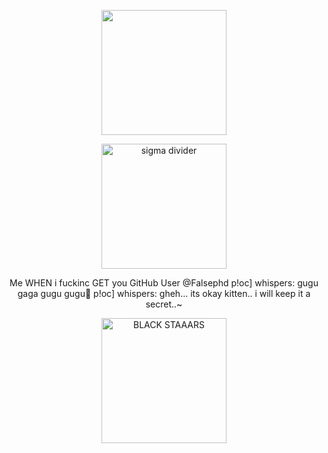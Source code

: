 <p align="center">
    <img width="200" src="https://i.imgur.com/nnCSoKs.png"ac poppyyypetals on twt">
</p>
<p align="center">
    <img width="200" src="https://64.media.tumblr.com/64084f352d1664758e1a4febcb0e4464/8ac72bb49761ea20-51/s1280x1920/6f95cb38697fbf131637f4c1a8b625d9b372f3cf.gifv" alt="sigma divider">
</p>
<p align="center">
Me WHEN i fuckinc GET you GitHub User @Falsephd p!oc] whispers: gugu gaga gugu gugu🤑 p!oc] whispers: gheh... its okay kitten.. i will keep it a secret..~
</p>
<p align="center">
    <img width="200" src="https://64.media.tumblr.com/64084f352d1664758e1a4febcb0e4464/8ac72bb49761ea20-51/s1280x1920/6f95cb38697fbf131637f4c1a8b625d9b372f3cf.gifv" alt="BLACK STAAARS">
</p>
